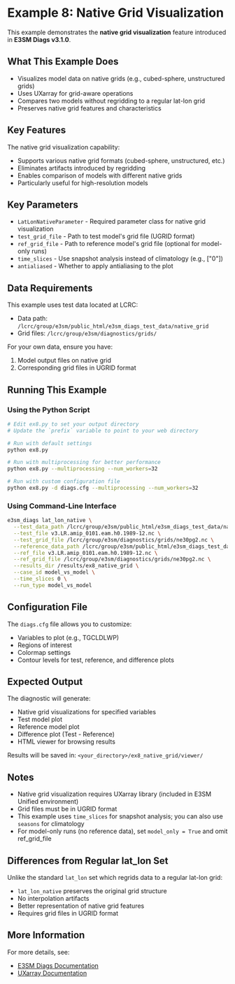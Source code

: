 # Example 8: Native Grid Visualization

This example demonstrates the **native grid visualization** feature introduced in **E3SM Diags v3.1.0**.

## What This Example Does

- Visualizes model data on native grids (e.g., cubed-sphere, unstructured grids)
- Uses UXarray for grid-aware operations
- Compares two models without regridding to a regular lat-lon grid
- Preserves native grid features and characteristics

## Key Features

The native grid visualization capability:
- Supports various native grid formats (cubed-sphere, unstructured, etc.)
- Eliminates artifacts introduced by regridding
- Enables comparison of models with different native grids
- Particularly useful for high-resolution models

## Key Parameters

- `LatLonNativeParameter` - Required parameter class for native grid visualization
- `test_grid_file` - Path to test model's grid file (UGRID format)
- `ref_grid_file` - Path to reference model's grid file (optional for model-only runs)
- `time_slices` - Use snapshot analysis instead of climatology (e.g., ["0"])
- `antialiased` - Whether to apply antialiasing to the plot

## Data Requirements

This example uses test data located at LCRC:
- Data path: `/lcrc/group/e3sm/public_html/e3sm_diags_test_data/native_grid`
- Grid files: `/lcrc/group/e3sm/diagnostics/grids/`

For your own data, ensure you have:
1. Model output files on native grid
2. Corresponding grid files in UGRID format

## Running This Example

### Using the Python Script

```bash
# Edit ex8.py to set your output directory
# Update the `prefix` variable to point to your web directory

# Run with default settings
python ex8.py

# Run with multiprocessing for better performance
python ex8.py --multiprocessing --num_workers=32

# Run with custom configuration file
python ex8.py -d diags.cfg --multiprocessing --num_workers=32
```

### Using Command-Line Interface

```bash
e3sm_diags lat_lon_native \
  --test_data_path /lcrc/group/e3sm/public_html/e3sm_diags_test_data/native_grid \
  --test_file v3.LR.amip_0101.eam.h0.1989-12.nc \
  --test_grid_file /lcrc/group/e3sm/diagnostics/grids/ne30pg2.nc \
  --reference_data_path /lcrc/group/e3sm/public_html/e3sm_diags_test_data/native_grid \
  --ref_file v3.LR.amip_0101.eam.h0.1989-12.nc \
  --ref_grid_file /lcrc/group/e3sm/diagnostics/grids/ne30pg2.nc \
  --results_dir /results/ex8_native_grid \
  --case_id model_vs_model \
  --time_slices 0 \
  --run_type model_vs_model
```

## Configuration File

The `diags.cfg` file allows you to customize:
- Variables to plot (e.g., TGCLDLWP)
- Regions of interest
- Colormap settings
- Contour levels for test, reference, and difference plots

## Expected Output

The diagnostic will generate:
- Native grid visualizations for specified variables
- Test model plot
- Reference model plot
- Difference plot (Test - Reference)
- HTML viewer for browsing results

Results will be saved in: `<your_directory>/ex8_native_grid/viewer/`

## Notes

- Native grid visualization requires UXarray library (included in E3SM Unified environment)
- Grid files must be in UGRID format
- This example uses `time_slices` for snapshot analysis; you can also use `seasons` for climatology
- For model-only runs (no reference data), set `model_only = True` and omit ref_grid_file

## Differences from Regular lat_lon Set

Unlike the standard `lat_lon` set which regrids data to a regular lat-lon grid:
- `lat_lon_native` preserves the original grid structure
- No interpolation artifacts
- Better representation of native grid features
- Requires grid files in UGRID format

## More Information

For more details, see:
- [E3SM Diags Documentation](https://e3sm-project.github.io/e3sm_diags)
- [UXarray Documentation](https://uxarray.readthedocs.io/)
